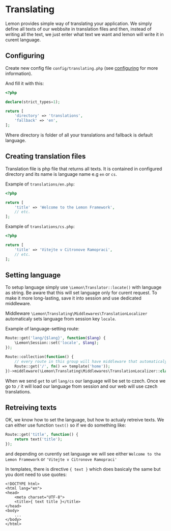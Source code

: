 # Translating

Lemon provides simple way of translating your application. We simply define all texts of our webbsite in translation files and then, instead of writing all the text, we just enter what text we want and lemon will write it in curent language.

## Configuring

Create new config file `config/translating.php` (see [configuring](../getting_started/config.md) for more information).

And fill it with this:

```php
<?php

declare(strict_types=1);

return [
    'directory' => 'translations',
    'fallback' => 'en',
];
```

Where directory is folder of all your translations and fallback is default language.

## Creating translation files

Translation file is php file that returns all texts. It is contained in configured directory and its name is language name e.g `en` or `cs`.

Example of `translations/en.php`:

```php
<?php

return [
    'title' => 'Welcome to the Lemon Framework',
    // etc.
];
```

Example of `translations/cs.php`:

```php
<?php

return [
    'title' => 'Vitejte v Citronove Ramopraci',
    // etc.
];
```

## Setting language

To setup language simply use `\Lemon\Translator::locate()` with language as string. Be aware that this will set language only for curent request. To make it more long-lasting, save it into session and use dedicated middleware.

Middleware `\Lemon\Translating\Middlewares\TranslationLocalizer` automaticaly sets language from session key `locale`.

Example of language-setting route:

```php
Route::get('lang/{$lang}', function($lang) {
    \Lemon\Session::set('locale', $lang);
});

Route::collection(function() {
    // every route in this group will have middleware that automaticaly sets language from session
    Route::get('/', fn() => template('home'));
})->middleware(\Lemon\Translating\Middlewares\TranslationLocalizer::class);
```

When we send `get` to url `lang/cs` our language will be set to czech. Once we go to `/` it will load our language from session and our web will use czech translations.

## Retreiving texts

OK, we know how to set the language, but how to actualy retreive texts. We can either use function `text()` so if we do something like:

```php
Route::get('title', function() {
    return text('title');
});
```

and depending on curently set language we will see either `Welcome to the Lemon Framework` or `'Vitejte v Citronove Ramopraci'`

In templates, there is directive `{ text }` which does basicaly the same but you dont need to use quotes:

```juice
<!DOCTYPE html>
<html lang="en">
<head>
    <meta charset="UTF-8">
    <title>{ text title }</title>
</head>
<body>
    ...
</body>
</html>
```

